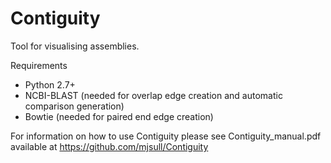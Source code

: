 Contiguity
==========

Tool for visualising assemblies.

Requirements

* Python 2.7+
* NCBI-BLAST (needed for overlap edge creation and automatic comparison generation)
* Bowtie (needed for paired end edge creation)

For information on how to use Contiguity please see Contiguity_manual.pdf available at https://github.com/mjsull/Contiguity